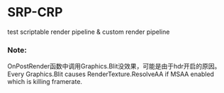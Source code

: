 # SRP-CRP
test scriptable render pipeline &amp; custom render pipeline  

### Note:  
OnPostRender函数中调用Graphics.Blit没效果，可能是由于hdr开启的原因。 
Every Graphics.Blit causes RenderTexture.ResolveAA if MSAA enabled which is killing framerate.  
